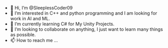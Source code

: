 - 👋 Hi, I’m @SleeplessCoder09
- 👀 I’m interested in C++ and python programming and I am looking for work in AI and ML.
- 🌱 I’m currently learning C# for My Unity Projects.
- 💞️ I’m looking to collaborate on anything, I just want to learn many things as possible.
- 📫 How to reach me ...

<!---
SleeplessCoder09/SleeplessCoder09 is a ✨ special ✨ repository because its `README.md` (this file) appears on your GitHub profile.
You can click the Preview link to take a look at your changes.
--->
